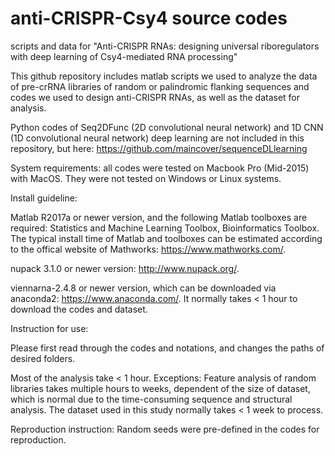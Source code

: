 # anti-CRISPR-Csy4 source codes
scripts and data for "Anti-CRISPR RNAs: designing universal riboregulators with deep learning of Csy4-mediated RNA processing"

This github repository includes matlab scripts we used to analyze the data of pre-crRNA libraries of random or palindromic flanking sequences and codes we used to design anti-CRISPR RNAs, as well as the dataset for analysis.

Python codes of Seq2DFunc (2D convolutional neural network) and 1D CNN (1D convolutional neural network) deep learning are not included in this repository, but here: https://github.com/maincover/sequenceDLlearning

System requirements: all codes were tested on Macbook Pro (Mid-2015) with MacOS. They were not tested on Windows or Linux systems.

Install guideline:

Matlab R2017a or newer version, and the following Matlab toolboxes are required: Statistics and Machine Learning Toolbox, Bioinformatics Toolbox. The typical install time of Matlab and toolboxes can be estimated according to the offical website of Mathworks: https://www.mathworks.com/.

nupack 3.1.0 or newer version: http://www.nupack.org/.

viennarna-2.4.8 or newer version, which can be downloaded via anaconda2: https://www.anaconda.com/. It normally takes < 1 hour to download the codes and dataset.

Instruction for use:

Please first read through the codes and notations, and changes the paths of desired folders.

Most of the analysis take < 1 hour. Exceptions: Feature analysis of random libraries takes multiple hours to weeks, dependent of the size of dataset, which is normal due to the time-consuming sequence and structural analysis. The dataset used in this study normally takes < 1 week to process.

Reproduction instruction: Random seeds were pre-defined in the codes for reproduction.
